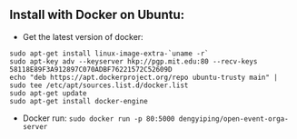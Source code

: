 ## Install with Docker on Ubuntu:
* Get the latest version of docker:
```
sudo apt-get install linux-image-extra-`uname -r`
sudo apt-key adv --keyserver hkp://pgp.mit.edu:80 --recv-keys 58118E89F3A912897C070ADBF76221572C52609D
echo "deb https://apt.dockerproject.org/repo ubuntu-trusty main" | sudo tee /etc/apt/sources.list.d/docker.list
sudo apt-get update
sudo apt-get install docker-engine
```
* Docker run: ```sudo docker run -p 80:5000 dengyiping/open-event-orga-server```

